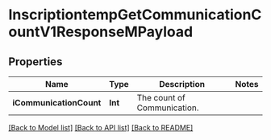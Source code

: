 # InscriptiontempGetCommunicationCountV1ResponseMPayload

## Properties
Name | Type | Description | Notes
------------ | ------------- | ------------- | -------------
**iCommunicationCount** | **Int** | The count of Communication. | 

[[Back to Model list]](../README.md#documentation-for-models) [[Back to API list]](../README.md#documentation-for-api-endpoints) [[Back to README]](../README.md)


